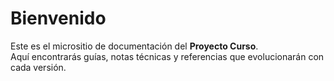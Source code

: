 # Bienvenido

Este es el micrositio de documentación del **Proyecto Curso**.  
Aquí encontrarás guías, notas técnicas y referencias que evolucionarán con cada versión.

